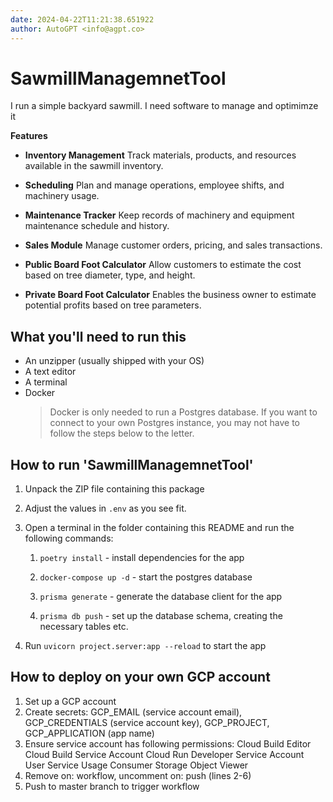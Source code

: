 ```yaml
---
date: 2024-04-22T11:21:38.651922
author: AutoGPT <info@agpt.co>
---
```


# SawmillManagemnetTool

I run a simple backyard sawmill. I need software to manage and optimimze it

**Features**

- **Inventory Management** Track materials, products, and resources available in the sawmill inventory.

- **Scheduling** Plan and manage operations, employee shifts, and machinery usage.

- **Maintenance Tracker** Keep records of machinery and equipment maintenance schedule and history.

- **Sales Module** Manage customer orders, pricing, and sales transactions.

- **Public Board Foot Calculator** Allow customers to estimate the cost based on tree diameter, type, and height.

- **Private Board Foot Calculator** Enables the business owner to estimate potential profits based on tree parameters.


## What you'll need to run this
* An unzipper (usually shipped with your OS)
* A text editor
* A terminal
* Docker
  > Docker is only needed to run a Postgres database. If you want to connect to your own
  > Postgres instance, you may not have to follow the steps below to the letter.


## How to run 'SawmillManagemnetTool'

1. Unpack the ZIP file containing this package

2. Adjust the values in `.env` as you see fit.

3. Open a terminal in the folder containing this README and run the following commands:

    1. `poetry install` - install dependencies for the app

    2. `docker-compose up -d` - start the postgres database

    3. `prisma generate` - generate the database client for the app

    4. `prisma db push` - set up the database schema, creating the necessary tables etc.

4. Run `uvicorn project.server:app --reload` to start the app

## How to deploy on your own GCP account
1. Set up a GCP account
2. Create secrets: GCP_EMAIL (service account email), GCP_CREDENTIALS (service account key), GCP_PROJECT, GCP_APPLICATION (app name)
3. Ensure service account has following permissions: 
    Cloud Build Editor
    Cloud Build Service Account
    Cloud Run Developer
    Service Account User
    Service Usage Consumer
    Storage Object Viewer
4. Remove on: workflow, uncomment on: push (lines 2-6)
5. Push to master branch to trigger workflow
